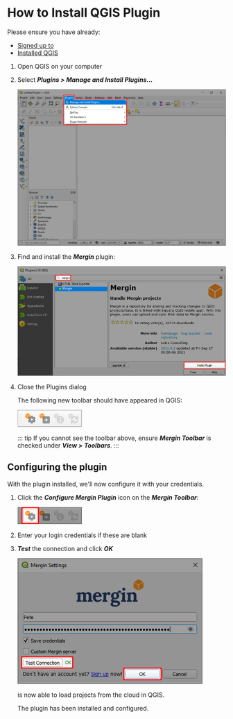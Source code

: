 # How to Install QGIS Plugin

Please ensure you have already:

* [Signed up to <MainPlatformName />](..//sign-up-to-mergin-maps/index.md)
* [Installed QGIS](../install-qgis/index.md)

1. Open QGIS on your computer

2. Select ***Plugins > Manage and Install Plugins...***

   ![](./qgis-plugins-manage-and-install.jpg)

3. Find and install the ***Mergin*** plugin:

   ![](./find-and-install-mergin.jpg)

4. Close the Plugins dialog

   The following new toolbar should have appeared in QGIS:
   
   ![](./mergin-toolbar.jpg)
   
   ::: tip
   If you cannot see the toolbar above, ensure ***Mergin Toolbar*** is checked under ***View > Toolbars***.
   :::


## Configuring the plugin

With the plugin installed, we'll now configure it with your <MainPlatformName /> credentials.

1. Click the ***Configure Mergin Plugin*** icon on the ***Mergin Toolbar***:

   ![](./qgis-configure-mergin-plugin.jpg)

2. Enter your login credentials if these are blank

3. ***Test*** the connection and click ***OK***

   ![](./qgis-mergin-settings.jpg)

   <QGISPluginName /> is now able to load projects from the cloud in QGIS.

   The plugin has been installed and configured.
